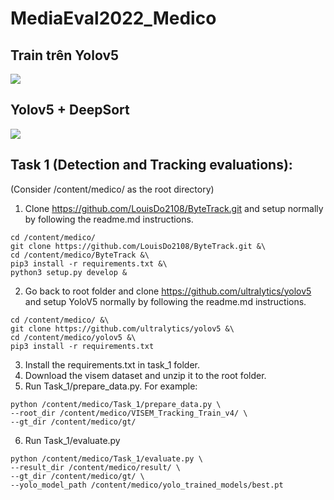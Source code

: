 # MediaEval2022_Medico

## Train trên Yolov5
![](deepsort/yolov5.gif)

## Yolov5 + DeepSort
![](deepsort/yolov5anddeepsort.gif)

## Task 1 (Detection and Tracking evaluations): 
(Consider /content/medico/ as the root directory)
1. Clone https://github.com/LouisDo2108/ByteTrack.git and setup normally by following the readme.md instructions.
```
cd /content/medico/
git clone https://github.com/LouisDo2108/ByteTrack.git &\
cd /content/medico/ByteTrack &\
pip3 install -r requirements.txt &\
python3 setup.py develop &
```
2. Go back to root folder and clone https://github.com/ultralytics/yolov5 and setup YoloV5 normally by following the readme.md instructions.
```
cd /content/medico/ &\
git clone https://github.com/ultralytics/yolov5 &\
cd /content/medico/yolov5 &\
pip3 install -r requirements.txt
```
3. Install the requirements.txt in task_1 folder.
4. Download the visem dataset and unzip it to the root folder.
5. Run Task_1/prepare_data.py. For example:
```
python /content/medico/Task_1/prepare_data.py \
--root_dir /content/medico/VISEM_Tracking_Train_v4/ \
--gt_dir /content/medico/gt/ 
```
6. Run Task_1/evaluate.py
```
python /content/medico/Task_1/evaluate.py \
--result_dir /content/medico/result/ \
--gt_dir /content/medico/gt/ \
--yolo_model_path /content/medico/yolo_trained_models/best.pt
```




